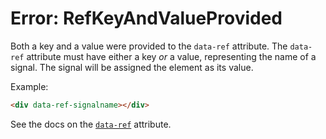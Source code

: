 # Error: RefKeyAndValueProvided

Both a key and a value were provided to the `data-ref` attribute. The `data-ref` attribute must have either a key _or_ a value, representing the name of a signal. The signal will be assigned the element as its value.

Example:

```html
<div data-ref-signalname></div>
```

See the docs on the [`data-ref`](https://data-star.dev/reference/plugins_core#ref) attribute.